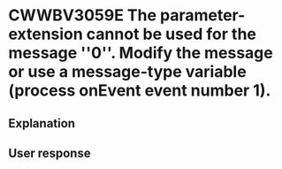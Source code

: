 # CWWBV3059E The parameter-extension cannot be used for the message ''0''. Modify the message or use a message-type variable (process onEvent event number 1).

## Explanation

## User response